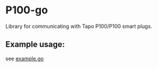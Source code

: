 # P100-go
Library for communicating with Tapo P100/P100 smart plugs.

## Example usage:
see [example.go](example/example.go)
